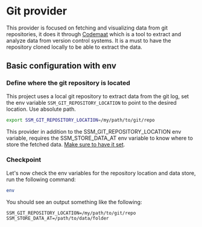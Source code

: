 # Git provider

This provider is focused on fetching and visualizing data from git repositories, it does it through [Codemaat](https://github.com/adamtornhill/code-maat)
which is a tool to extract and analyze data from version control systems. It is a must to have the repository cloned
locally to be able to extract the data.

## Basic configuration with env

### Define where the git repository is located

This project uses a local git repository to extract data from the git log, set the env variable `SSM_GIT_REPOSITORY_LOCATION`
to point to the desired location. Use absolute path.

```bash
export SSM_GIT_REPOSITORY_LOCATION=/my/path/to/git/repo
```

This provider in addition to the SSM_GIT_REPOSITORY_LOCATION env variable, requires the SSM_STORE_DATA_AT env variable to know
where to store the fetched data. [Make sure to have it set](../../README.md).

### Checkpoint

Let's now check the env variables for the repository location and data store, run the following command:

```bash
env
```

You should see an output something like the following:

```plaintext
SSM_GIT_REPOSITORY_LOCATION=/my/path/to/git/repo
SSM_STORE_DATA_AT=/path/to/data/folder
```